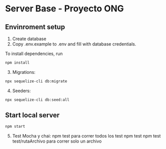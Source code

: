 # Server Base - Proyecto ONG


## Envinroment setup

1) Create database
2) Copy .env.example to .env and fill with database credentials.

To install dependencies, run
``` bash
npm install
```

3) Migrations:
``` bash
npx sequelize-cli db:migrate
```

4) Seeders:
``` bash
npx sequelize-cli db:seed:all
```

## Start local server

``` bash
npm start
```
5) Test Mocha y chai: 
npm test para correr todos los test 
npm test npm test test/rutaArchivo para correr solo un archivo